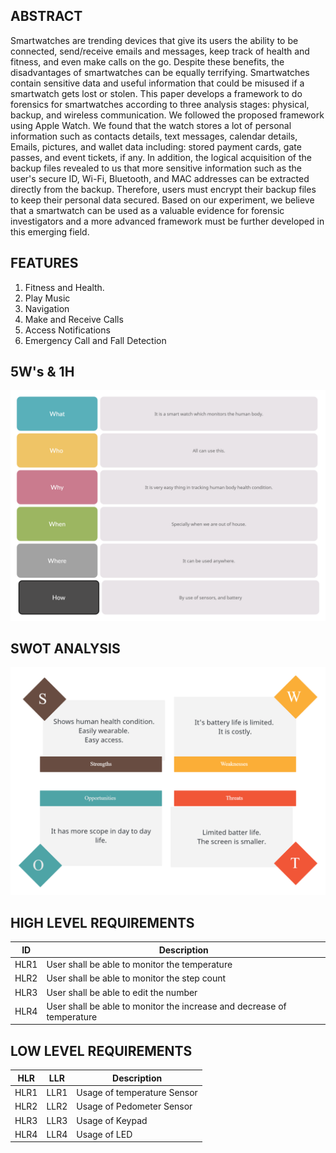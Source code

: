 



## ABSTRACT

Smartwatches are trending devices that give its users the ability to be connected, send/receive emails and messages, keep track of health and fitness, and even make calls on the go. Despite these benefits, the disadvantages of smartwatches can be equally terrifying. Smartwatches contain sensitive data and useful information that could be misused if a smartwatch gets lost or stolen. This paper develops a framework to do forensics for smartwatches according to three analysis stages: physical, backup, and wireless communication. We followed the proposed framework using Apple Watch. We found that the watch stores a lot of personal information such as contacts details, text messages, calendar details, Emails, pictures, and wallet data including: stored payment cards, gate passes, and event tickets, if any. In addition, the logical acquisition of the backup files revealed to us that more sensitive information such as the user's secure ID, Wi-Fi, Bluetooth, and MAC addresses can be extracted directly from the backup. Therefore, users must encrypt their backup files to keep their personal data secured. Based on our experiment, we believe that a smartwatch can be used as a valuable evidence for forensic investigators and a more advanced framework must be further developed in this emerging field.

## FEATURES

1. Fitness and Health.
2. Play Music
3. Navigation
4. Make and Receive Calls
5. Access Notifications
6. Emergency Call and Fall Detection

## 5W's & 1H

![](https://github.com/dhaya007/M2-EmbSys/blob/main/Project/6_ImagesAndVideos/5W's%20%26%201H.jpg)

## SWOT ANALYSIS

![](https://github.com/dhaya007/M2-EmbSys/blob/main/Project/6_ImagesAndVideos/SWOT%20D.jpg)

## HIGH LEVEL REQUIREMENTS

| ID | Description |
|----|-------------|
|HLR1 | User shall be able to monitor the temperature |
|HLR2 | User shall be able to monitor the step count |
|HLR3 | User shall be able to edit the number |
|HLR4 | User shall be able to monitor the increase and decrease of temperature |


## LOW LEVEL REQUIREMENTS

| HLR | LLR | Description |
|-----|-----|-------------|
|HLR1 | LLR1 | Usage of temperature Sensor |
|HLR2 | LLR2 | Usage of Pedometer Sensor |
|HLR3 | LLR3 | Usage of Keypad |
|HLR4 | LLR4 | Usage of LED |
